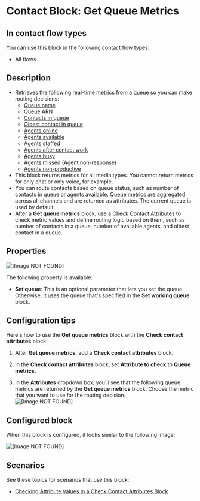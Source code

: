 # Contact Block: Get Queue Metrics<a name="get-queue-metrics"></a>

## In contact flow types<a name="get-queue-metrics-types"></a>

You can use this block in the following [contact flow types](create-contact-flow.md#contact-flow-types):
+ All flows

## Description<a name="get-queue-metrics-description"></a>
+ Retrieves the following real\-time metrics from a queue so you can make routing decisions:
  + [Queue name](real-time-metrics-definitions.md#queue-real-time) 
  + Queue ARN
  + [Contacts in queue](real-time-metrics-definitions.md#in-queue-real-time)
  + [Oldest contact in queue](real-time-metrics-definitions.md#oldest-real-time)
  + [Agents online](real-time-metrics-definitions.md#online-real-time)
  + [Agents available](real-time-metrics-definitions.md#available-real-time)
  + [Agents staffed](real-time-metrics-definitions.md#staffed-real-time)
  + [Agents after contact work](real-time-metrics-definitions.md#aftercallwork-real-time)
  + [Agents busy](real-time-metrics-definitions.md#on-call-real-time)
  + [Agents missed](real-time-metrics-definitions.md#agent-non-response-real-time) \(Agent non\-response\)
  + [Agents non\-productive](real-time-metrics-definitions.md#non-productive-time-real-time)
+ This block returns metrics for all media types\. You cannot return metrics for only chat or only voice, for example\.
+ You can route contacts based on queue status, such as number of contacts in queue or agents available\. Queue metrics are aggregated across all channels and are returned as attributes\. The current queue is used by default\.
+ After a **Get queue metrics** block, use a [Check Contact Attributes](check-contact-attributes.md) to check metric values and define routing logic based on them, such as number of contacts in a queue, number of available agents, and oldest contact in a queue\. 

## Properties<a name="get-queue-metrics-properties"></a>

![\[Image NOT FOUND\]](http://docs.aws.amazon.com/connect/latest/adminguide/images/get-queue-metrics-properties.png)

The following property is available:
+ **Set queue**: This is an optional parameter that lets you set the queue\. Otherwise, it uses the queue that's specified in the **Set working queue** block\. 

## Configuration tips<a name="get-queue-metrics-tips"></a>

Here's how to use the **Get queue metrics** block with the **Check contact attributes** block:

1. After **Get queue metrics**, add a **Check contact attributes** block\.

1. In the **Check contact attributes** block, set **Attribute to check** to **Queue metrics**\.

1. In the **Attributes** dropdown box, you'll see that the following queue metrics are returned by the **Get queue metrics** block\. Choose the metric that you want to use for the routing decision\.   
![\[Image NOT FOUND\]](http://docs.aws.amazon.com/connect/latest/adminguide/images/get-queue-metrics-block-returned-metrics.png)

## Configured block<a name="get-queue-metrics-configured"></a>

When this block is configured, it looks similar to the following image:

![\[Image NOT FOUND\]](http://docs.aws.amazon.com/connect/latest/adminguide/images/get-queue-metrics-configured.png)

## Scenarios<a name="get-queue-metrics-scenarios"></a>

See these topics for scenarios that use this block:
+ [Checking Attribute Values in a Check Contact Attributes Block](how-to-reference-attributes.md#check-contact-attrib-block)